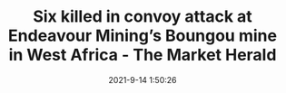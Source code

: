 ---
"title": "Six killed in convoy attack at Endeavour Mining’s Boungou mine in West Africa - The Market Herald"
"date": "2021-9-14 1:50:26"
"feed_name": "GOOGLENEWSMINING"
"feed_website": "https://news.google.com/search?q=mining%2Bincident&hl=en-US&gl=US&ceid=US:en"
"feed_rss": "https://news.google.com/rss/search?q=mining%2Bincident&hl=en-US&gl=US&ceid=US:en"
"link": "https://themarketherald.com.au/six-killed-in-convoy-attack-at-endeavour-minings-boungou-mine-in-west-africa-2021-09-14/"
"file": "_posts/2021-1-1-105a4c183c6f75c2628e626ab409e3da0b8579f9.md"
"accident": "1"
"drilling": "0"
"dead": "6"
"injured": "0"
---